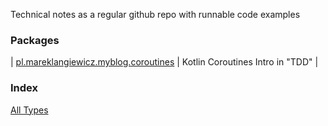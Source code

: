 

Technical notes as a regular github repo with runnable code examples

### Packages

| [pl.mareklangiewicz.myblog.coroutines](pl.mareklangiewicz.myblog.coroutines/index.md) | Kotlin Coroutines Intro in "TDD" |

### Index

[All Types](alltypes/index.md)